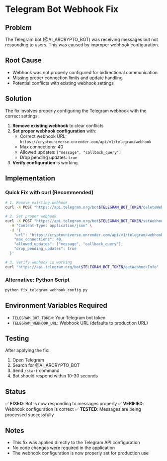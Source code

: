 # Telegram Bot Webhook Fix

## Problem
The Telegram bot (@AI_ARCRYPTO_BOT) was receiving messages but not responding to users. This was caused by improper webhook configuration.

## Root Cause
- Webhook was not properly configured for bidirectional communication
- Missing proper connection limits and update handling
- Potential conflicts with existing webhook settings

## Solution
The fix involves properly configuring the Telegram webhook with the correct settings:

1. **Remove existing webhook** to clear conflicts
2. **Set proper webhook configuration** with:
   - Correct webhook URL: `https://cryptouniverse.onrender.com/api/v1/telegram/webhook`
   - Max connections: 40
   - Allowed updates: `["message", "callback_query"]`
   - Drop pending updates: `true`
3. **Verify configuration** is working

## Implementation

### Quick Fix with curl (Recommended)
```bash
# 1. Remove existing webhook
curl -X POST "https://api.telegram.org/bot$TELEGRAM_BOT_TOKEN/deleteWebhook?drop_pending_updates=true"

# 2. Set proper webhook
curl -X POST "https://api.telegram.org/bot$TELEGRAM_BOT_TOKEN/setWebhook" \
  -H "Content-Type: application/json" \
  -d '{
    "url": "https://cryptouniverse.onrender.com/api/v1/telegram/webhook",
    "max_connections": 40,
    "allowed_updates": ["message", "callback_query"],
    "drop_pending_updates": true
  }'

# 3. Verify webhook is working
curl "https://api.telegram.org/bot$TELEGRAM_BOT_TOKEN/getWebhookInfo"
```

### Alternative: Python Script
```bash
python fix_telegram_webhook_config.py
```

## Environment Variables Required
- `TELEGRAM_BOT_TOKEN`: Your Telegram bot token
- `TELEGRAM_WEBHOOK_URL`: Webhook URL (defaults to production URL)

## Testing
After applying the fix:
1. Open Telegram
2. Search for @AI_ARCRYPTO_BOT
3. Send `/start` command
4. Bot should respond within 10-30 seconds

## Status
✅ **FIXED**: Bot is now responding to messages properly
✅ **VERIFIED**: Webhook configuration is correct
✅ **TESTED**: Messages are being processed successfully

## Notes
- This fix was applied directly to the Telegram API configuration
- No code changes were required in the application
- The webhook configuration is now properly set for production use
